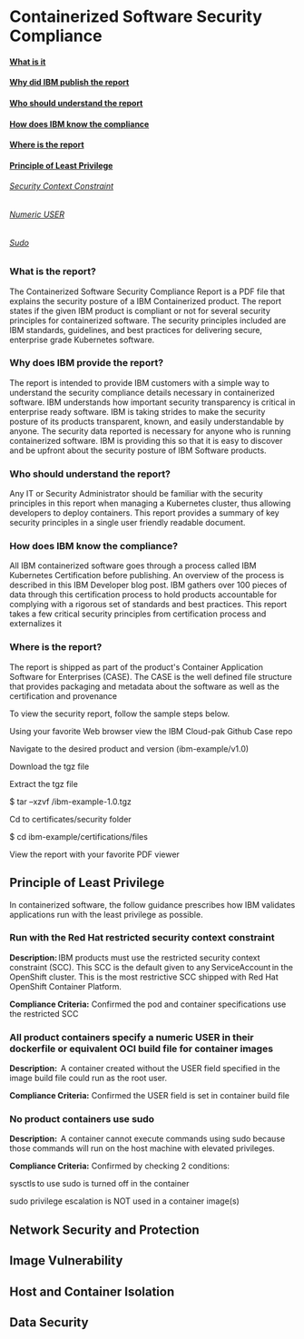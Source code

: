 # Containerized Software Security Compliance

#### [What is it](#what-is-the-report)

#### [Why did IBM publish the report](#why-does-ibm-provide-the-report)

#### [Who should understand the report](#who-should-understand-the-report)

#### [How does IBM know the compliance](#how-does-ibm-know-the-compliance)

#### [Where is the report](#where-is-the-report)

#### [Principle of Least Privilege](#principle-of-least-privilege)

###### [Security Context Constraint](#run-with-the-red-hat-restricted-security-context-constraint) 

###### [Numeric USER](#all-product-containers-specify-a-numeric-user-in-their-dockerfile-or-equivalent-oci-build-file-for-container-images)

###### [Sudo](#no-product-containers-use-sudo)

### What is the report? 

The Containerized Software Security Compliance Report is a PDF file that explains the security posture of a IBM Containerized product. The report states if the given IBM product is compliant or not for several security principles for containerized software. The security principles included are IBM standards, guidelines, and best practices for delivering secure, enterprise grade Kubernetes software. 

### Why does IBM provide the report? 

The report is intended to provide IBM customers with a simple way to understand the security compliance details necessary in containerized software. IBM understands how important security transparency is critical in enterprise ready software. IBM is taking strides to make the security posture of its products transparent, known, and easily understandable by anyone. The security data reported is necessary for anyone who is running containerized software. IBM is providing this so that it is easy to discover and be upfront about the security posture of IBM Software products. 

### Who should understand the report? 

Any IT or Security Administrator should be familiar with the security principles in this report when managing a Kubernetes cluster, thus allowing developers to deploy containers. This report provides a summary of key security principles in a single user friendly readable document.   

### How does IBM know the compliance? 

All IBM containerized software goes through a process called IBM Kubernetes Certification before publishing. An overview of the process is described in this IBM Developer blog post. IBM gathers over 100 pieces of data through this certification process to hold products accountable for complying with a rigorous set of standards and best practices. This report takes a few critical security principles from certification process and externalizes it 

### Where is the report? 

The report is shipped as part of the product's Container Application Software for Enterprises (CASE). The CASE is the well defined file structure that provides packaging and metadata about the software as well as the certification and provenance 

To view the security report, follow the sample steps below. 

Using your favorite Web browser view the IBM Cloud-pak Github Case repo 

Navigate to the desired product and version (ibm-example/v1.0) 

Download the tgz file 

Extract the tgz file 

$ tar –xzvf <path to download>/ibm-example-1.0.tgz 

Cd to certificates/security folder 

$ cd ibm-example/certifications/files 

View the report with your favorite PDF viewer 

## Principle of Least Privilege
In containerized software, the follow guidance prescribes how IBM validates applications run with the least privilege as possible. 


### Run with the Red Hat restricted security context constraint

**Description:** IBM products must use the restricted security context constraint (SCC). This SCC is the default given to any ServiceAccount in the OpenShift cluster. This is the most restrictive SCC shipped with Red Hat OpenShift Container Platform.  

  

**Compliance Criteria:** Confirmed the pod and container specifications use the restricted SCC 

### All product containers specify a numeric USER in their dockerfile or equivalent OCI build file for container images

**Description:**  A container created without the USER field specified in the image build file could run as the root user. 

 

**Compliance Criteria:** Confirmed the USER field is set in container build file 

### No product containers use sudo 

**Description:**  A container cannot execute commands using sudo because those commands will run on the host machine with elevated privileges.  



**Compliance Criteria:** Confirmed by checking 2 conditions: 

sysctls to use sudo is turned off in the container 

 sudo privilege escalation is NOT used in a container image(s) 

 

## Network Security and Protection

## Image Vulnerability

## Host and Container Isolation

## Data Security